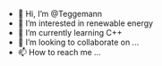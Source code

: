 - 👋 Hi, I’m @Teggemann
- 👀 I’m interested in renewable energy
- 🌱 I’m currently learning C++
- 💞️ I’m looking to collaborate on ...
- 📫 How to reach me ...

<!---
Teggemann/Teggemann is a ✨ special ✨ repository because its `README.md` (this file) appears on your GitHub profile.
You can click the Preview link to take a look at your changes.
--->
